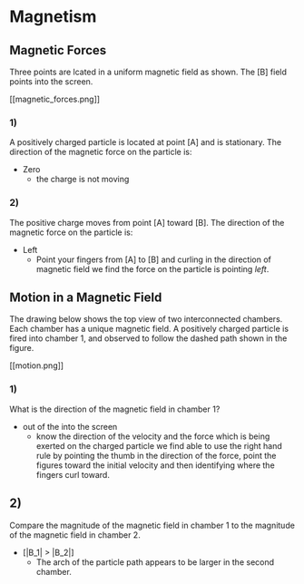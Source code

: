 # Magnetism

## Magnetic Forces
Three points are lcated in a uniform magnetic field as shown. 
The \[B\] field points into the screen.

[[magnetic_forces.png]]

### 1)
A positively charged particle is located at point \[A\] and is 
stationary. The direction of the magnetic force on the particle is:

* Zero 
  * the charge is not moving


### 2)
The positive charge moves from point \[A\] toward \[B\]. The 
direction of the magnetic force on the particle is:

* Left
  * Point your fingers from \[A\] to \[B\] and curling in the direction
    of magnetic field we find the force on the particle is pointing _left_.

## Motion in a Magnetic Field
The drawing below shows the top view of two interconnected chambers. 
Each chamber has a unique magnetic field. A positively charged particle 
is fired into chamber 1, and observed to follow the dashed path shown 
in the figure.

[[motion.png]]

### 1)
What is the direction of the magnetic field in chamber 1?

* out of the into the screen
  * know the direction of the velocity and the force which is being exerted
    on the charged particle we find able to use the right hand rule by pointing
    the thumb in the direction of the force, point the figures toward the 
    initial velocity and then identifying where the fingers curl toward.

## 2)
Compare the magnitude of the magnetic field in chamber 1 to the 
magnitude of the magnetic field in chamber 2.

* \[|B_1| > |B_2|\]
  * The arch of the particle path appears to be larger in the second chamber.